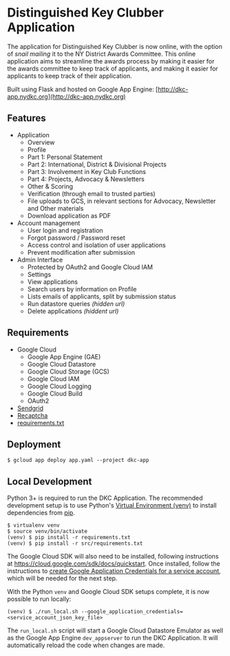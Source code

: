 # Distinguished Key Clubber Application

The application for Distinguished Key Clubber is now online, with the option of _snail mailing_ it to the NY District Awards Committee. This online application aims to streamline the awards process by making it easier for the awards committee to keep track of applicants, and making it easier for applicants to keep track of their application.

Built using Flask and hosted on Google App Engine: [http://dkc-app.nydkc.org](http://dkc-app.nydkc.org)

## Features

- Application
    - Overview
    - Profile
    - Part 1: Personal Statement
    - Part 2: International, District & Divisional Projects
    - Part 3: Involvement in Key Club Functions
    - Part 4: Projects, Advocacy & Newsletters
    - Other & Scoring
    - Verification (through email to trusted parties)
    - File uploads to GCS, in relevant sections for Advocacy, Newsletter and Other materials
    - Download application as PDF
- Account management
    - User login and registration
    - Forgot password / Password reset
    - Access control and isolation of user applications
    - Prevent modification after submission
- Admin Interface
    - Protected by OAuth2 and Google Cloud IAM
    - Settings
    - View applications
    - Search users by information on Profile
    - Lists emails of applicants, split by submission status
    - Run datastore queries _(hidden url)_
    - Delete applications _(hiddent url)_

## Requirements

- Google Cloud
    - Google App Engine (GAE)
    - Google Cloud Datastore
    - Google Cloud Storage (GCS)
    - Google Cloud IAM
    - Google Cloud Logging
    - Google Cloud Build
    - OAuth2
- [Sendgrid](https://github.com/sendgrid/sendgrid-python)
- [Recaptcha](https://www.google.com/recaptcha)
- [requirements.txt](src/requirements.txt)

## Deployment

```console
$ gcloud app deploy app.yaml --project dkc-app
```

## Local Development

Python 3+ is required to run the DKC Application. The recommended development setup is to use Python's [Virtual Environment (venv)](https://docs.python.org/3/library/venv.html) to install dependencies from [pip](https://pypi.org/project/pip/).

```console
$ virtualenv venv
$ source venv/bin/activate
(venv) $ pip install -r requirements.txt
(venv) $ pip install -r src/requirements.txt
```

The Google Cloud SDK will also need to be installed, following instructions at https://cloud.google.com/sdk/docs/quickstart. Once installed, follow the instructions to [create Google Application Credentials for a service account](https://cloud.google.com/iam/docs/creating-managing-service-account-keys#creating_service_account_keys), which will be needed for the next step.

With the Python `venv` and Google Cloud SDK setups complete, it is now possible to run locally:

```console
(venv) $ ./run_local.sh --google_application_credentials=<service_account_json_key_file>
```

The `run_local.sh` script will start a Google Cloud Datastore Emulator as well as the Google App Engine `dev_appserver` to run the DKC Application. It will automatically reload the code when changes are made.
